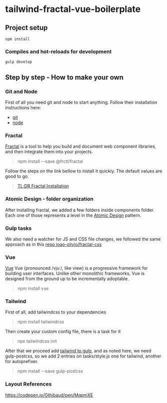 # tailwind-fractal-vue-boilerplate

## Project setup
```
npm install
```

### Compiles and hot-reloads for development
```
gulp develop
```


## Step by step - How to make your own

### Git and Node

First of all you need git and node to start anything. Follow their installation instructions here: 

- [git](https://git-scm.com/downloads)
- [node](https://nodejs.org/en/download/)

### Fractal

[Fractal](https://fractal.build/guide/installation.html#installing-fractal-in-your-project) is a tool to help you build and document web component libraries, and then integrate them into your projects.

> npm install --save @frctl/fractal

Follow the steps on the link bellow to install it quickly. The default values are good to go.

> [TL;DR Fractal Installation](https://fractal.build/guide/getting-started.html#the-tl-dr-method)

### Atomic Design - folder organization

After installing fractal, we added a few folders inside components folder. Each one of those represents a level in the [Atomic Design](https://atomicdesign.bradfrost.com/) pattern.

### Gulp tasks

We also need a watcher for JS and CSS file changes, we followed the same approach as in this [repo joao-olivio/fractal-css](https://github.com/joao-olivio/fractal-css)


### Vue

[Vue](https://vuejs.org/v2/guide/installation.html) Vue (pronounced /vjuː/, like view) is a progressive framework for building user interfaces. Unlike other monolithic frameworks, Vue is designed from the ground up to be incrementally adoptable. 

> npm install vue


### Tailwind

First of all, add tailwindcss to your dependencies 

> npm install tailwindcss

Then create your custom config file, there is a task for it

> npx tailwindcss init

After that we proceed add [tailwind to gulp](https://tailwindcss.com/docs/installation#gulp), and as noted here, we need gulp-postcss, so we add 2 entries on tasks/style.js one for tailwind, another for autoprefixer.

> npm install --save gulp-postcss

### Layout References

https://codepen.io/Gthibaud/pen/MqpmXE

